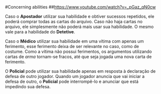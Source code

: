 #Concerning abilities
##https://www.youtube.com/watch?v=_pGaz_qN0cw

Caso o **Apostador** utilizar sua habilidade e obtiver sucessos repetidos, ele poderá comprar todas as cartas do arquivo. Caso não haja cartas no arquivo, ele simplesmente não poderá mais usar sua habilidade. O mesmo vale para a habilidade do **Detetive**.

Caso o **Médico** utilizar sua habilidade em uma vítima com apenas um ferimento, esse ferimento deixa de ser relevante no caso, como de costume. Como a vítima não possui ferimentos, os argumentos utilizando cartas de *arma* tornam-se fracos, até que seja jogada uma nova carta de ferimento.

O **Policial** pode utilizar sua habilidade apenas em resposta à declaração de defesa de outro jogador. Quando um jogador anuncia que vai iniciar a defesa de outro, o **Policial** pode interrompê-lo e anunciar que está impedindo sua defesa.